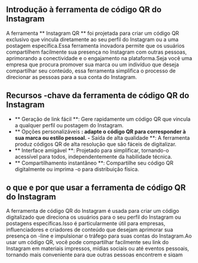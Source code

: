 ## Introdução à ferramenta de código QR do Instagram

A ferramenta ** Instagram QR ** foi projetada para criar um código QR exclusivo que vincula diretamente ao seu perfil do Instagram ou a uma postagem específica.Essa ferramenta inovadora permite que os usuários compartilhem facilmente sua presença no Instagram com outras pessoas, aprimorando a conectividade e o engajamento na plataforma.Seja você uma empresa que procura promover sua marca ou um indivíduo que deseja compartilhar seu conteúdo, essa ferramenta simplifica o processo de direcionar as pessoas para a sua conta do Instagram.

## Recursos -chave da ferramenta de código QR do Instagram

- ** Geração de link fácil **: Gere rapidamente um código QR que vincula a qualquer perfil ou postagem do Instagram.
- ** Opções personalizáveis ​​**: adapte o código QR para corresponder à sua marca ou estilo pessoal.
-** Saída de alta qualidade **: A ferramenta produz códigos QR de alta resolução que são fáceis de digitalizar.
- ** Interface amigável **: Projetado para simplificar, tornando-o acessível para todos, independentemente da habilidade técnica.
- ** Compartilhamento instantâneo **: Compartilhe seu código QR digitalmente ou imprima -o para distribuição física.

## o que e por que usar a ferramenta de código QR do Instagram

A ferramenta de código QR do Instagram é usada para criar um código digitalizado que direciona os usuários para o seu perfil do Instagram ou postagens específicas.Isso é particularmente útil para empresas, influenciadores e criadores de conteúdo que desejam aprimorar sua presença on -line e impulsionar o tráfego para suas contas do Instagram.Ao usar um código QR, você pode compartilhar facilmente seu link do Instagram em materiais impressos, mídias sociais ou até eventos pessoais, tornando mais conveniente para que outras pessoas encontrem e sigam você.

## Entendendo a ferramenta

A ferramenta de código QR do Instagram funciona convertendo um URL em um formato de código QR.Quando digitalizado com uma câmera de smartphone, o código QR redireciona automaticamente os usuários para o link do Instagram especificado.Essa ferramenta é perfeita para campanhas de marketing, eventos de rede ou simplesmente compartilhar seu conteúdo do Instagram com amigos e seguidores.

## Guia de uso

1. ** Visite a ferramenta **: Vá para a [Ferramenta de código QR do Instagram] (https://www.inayam.co/barcode/instagram-qr-code).
2. ** Entre seu URL **: Digite o URL do seu perfil do Instagram ou a postagem específica para a qual você deseja vincular no campo designado.
3. ** Gere código QR **: Clique no botão para gerar seu código QR.
4. ** Download ou compartilhe **: Uma vez gerado, você pode baixar a imagem do código QR ou compartilhá -la diretamente nas mídias sociais.

## práticas recomendadas para uso ideal

- ** Teste o código QR **: Sempre verifique o código QR para garantir que ele dirija para o link correto do Instagram antes de compartilhá -lo.
- ** Use imagens de alta qualidade **: Ao imprimir seu código QR, verifique se é de alta resolução para melhorar a digitalização.
- ** Promova seu código QR **: Compartilhe seu código QR em cartões de visita, folhetos ou mídias sociais para maximizar a visibilidade.
- ** Monitorar o engajamento **: Acompanhe quantas pessoas estão digitalizando seu código QR para medir sua eficácia.
- ** Atualizar regularmente **: Se você alterar seu link do Instagram, lembre -se de gerar um novo código QR.

## detalhes técnicos

- ** Tipo de ferramenta **: código QR
- ** Campos de configuração **: URL (o link para o seu perfil ou postagem do Instagram)
- ** LIMITAÇÕES **: O código QR só funcionará se o URL for válido e acessível ao público.Certifique -se de que as configurações do seu perfil do Instagram permitam visualização pública se você deseja que outras pessoas o acessem.

## Perguntas frequentes

1. ** O que é um código QR do Instagram? **
- Um código QR do Instagram é um código digitalizado que vincula diretamente a um perfil ou postagem do Instagram, facilitando o acesso aos usuários.

2. ** Como faço para criar um código QR do Instagram? **
- Basta inserir seu URL do Instagram na ferramenta, clique em Gerar e baixar seu código QR.

3. ** Posso personalizar meu código QR do Instagram? **
- Sim, você pode personalizar a aparência do seu código QR para se alinhar com sua marca.

4. ** Onde posso usar meu código QR do Instagram? **
- Você pode usá -lo em cartões de visita, folhetos, postagens de mídia social ou qualquer materiais de marketing físico.

5. ** E se meu link do Instagram mudar? **
- Se o seu link do Instagram mudar, você precisará de gêneros Te um novo código QR com o URL atualizado.

## Conclusão

A ferramenta ** Instagram QR ** é um recurso essencial para quem deseja aprimorar sua presença on -line e se conectar com seu público.Ao utilizar essa ferramenta, você pode simplificar o processo de compartilhar seu conteúdo do Instagram e aumentar o envolvimento do seguidor.** Comece a usar a ferramenta agora ** para criar seu código QR exclusivo do Instagram e observe suas conexões crescer!